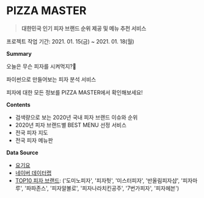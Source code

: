 # PIZZA MASTER

> **대한민국 인기 피자 브랜드 순위 제공 및 메뉴 추천 서비스**



프로젝트 작업 기간: 2021. 01. 15(금) ~ 2021. 01. 18(월)



 **Summary**

오늘은 무슨 피자를 시켜먹지?🤔

파이썬으로 만들어보는 피자 분석 서비스

피자에 대한 모든 정보를 PIZZA MASTER에서 확인해보세요!



**Contents**

- 검색량으로 보는 2020년 국내 피자 브랜드 이슈와 순위
- 2020년 피자 브랜드별 BEST MENU 선정 서비스
- 전국 피자 지도
- 전국 피자 메뉴판



**Data Source**

- [요기요](https://www.yogiyo.co.kr/)
- [네이버 데이터랩](https://datalab.naver.com/)
- [TOP10 피자 브랜드](http://www.kdpress.co.kr/news/articleView.html?idxno=99480): ('도미노피자', '피자헛', '미스터피자', '반올림피자샵', '피자마루', '파파존스', '피자알볼로', '피자나라치킨공주', '7번가피자', '피자헤븐')

